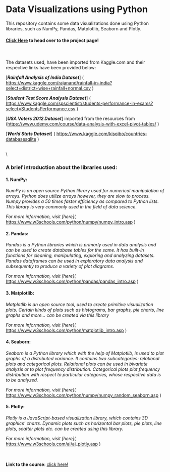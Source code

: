# Data Visualizations using Python 

This repository contains some data visualizations done using Python libraries, such as NumPy, Pandas, Matplotlib, Seaborn and Plotly.

#### [Click Here](https://janhavi-2001.github.io/Data-Visualizations-using-Python/) to head over to the project page!
\
\
The datasets used, have been imported from Kaggle.com and their respective links have been provided below:

[**_Rainfall Analysis of India Dataset_**]
  ( https://www.kaggle.com/rajanand/rainfall-in-india?select=district+wise+rainfall+normal.csv )
  
[**_Student Test Score Analysis Dataset_**]
  ( https://www.kaggle.com/spscientist/students-performance-in-exams?select=StudentsPerformance.csv )
  
[**_USA Voters 2012 Dataset_**]
    imported from the resources from (https://www.udemy.com/course/data-analysis-with-excel-pivot-tables/ )
  
[**_World Stats Dataset_**]
  ( https://www.kaggle.com/kisoibo/countries-databasesqlite )


\
\ 
### A brief introduction about the libraries used:

#### 1. NumPy:
*_NumPy is an open source Python library used for numerical manipulation of arrays. Python does utilize arrays however, they are slow to process._*
*_Numpy provides a 50 times faster efficiency as compared to Python lists. This library is very commonly used in the field of data science._*

*_For more information, visit [here]_*( https://www.w3schools.com/python/numpy/numpy_intro.asp )

#### 2. Pandas:
*_Pandas is a Python libraries which is primarly used in data analysis and can be used to create database tables for the same._*
*_It has built-in functions for cleaning, manipulating, exploring and analyzing datasets. Pandas dataframes can be used_*
*_in exploratory data analysis and subsequently to produce a variety of plot diagrams._*

*_For more information, visit [here]_*( https://www.w3schools.com/python/pandas/pandas_intro.asp )

#### 3. Matplotlib:
*_Matplotlib is an open source tool, used to create primitive visualization plots. Certain kinds of plots such as histograms,_*
*_bar graphs, pie charts, line graphs and more... can be created via this library_*

*_For more information, visit [here]_*( https://www.w3schools.com/python/matplotlib_intro.asp )

#### 4. Seaborn:
*_Seaborn is a Python library which with the help of Matplotlib, is used to plot graphs of a distributed variance._*
*_It contains two subcategories: relational plots and categorical plots. Relational plots can be used in bivariate analysis_*
*_or to plot frequency distribution. Categorical plots plot frequency distribution with respect to particular categories, whose_*
*_respective data is to be analyzed._*

*_For more information, visit [here]_*( https://www.w3schools.com/python/numpy/numpy_random_seaborn.asp )

#### 5. Plotly: 
*_Plotly is a JavaScript-based visualization library, which contains 3D graphics' charts. Dynamic plots such as horizontal bar plots,_*
*_pie plots, line plots, scatter plots etc. can be created using this library._*

*_For more information, visit [here]_*( https://www.w3schools.com/ai/ai_plotly.asp )

\
\
**Link to the course**: [click here!](https://www.udemy.com/course/complete-data-visualization-in-python/)
